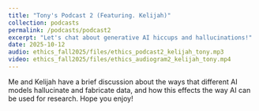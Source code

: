 ```yaml
---
title: "Tony's Podcast 2 (Featuring. Kelijah)"
collection: podcasts
permalink: /podcasts/podcast2
excerpt: "Let's chat about generative AI hiccups and hallucinations!"
date: 2025-10-12
audio: ethics_fall2025/files/ethics_podcast2_kelijah_tony.mp3
video: ethics_fall2025/files/ethics_audiogram2_kelijah_tony.mp4
---
```

Me and Kelijah have a brief discussion about the ways that different AI models hallucinate and fabricate data, and how this effects the way AI can be used for research. Hope you enjoy!